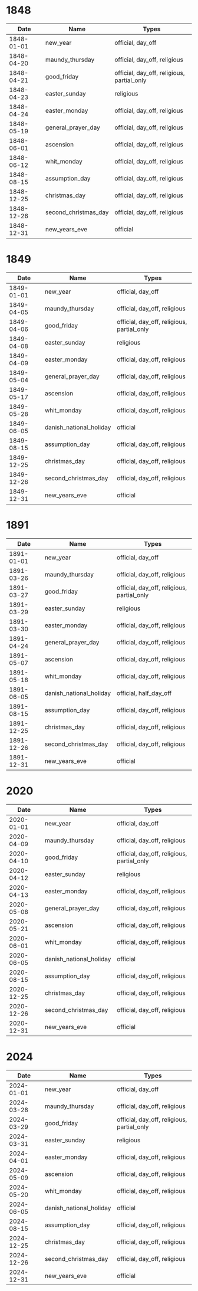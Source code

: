 # 1848

| Date       | Name                 | Types                                      |
|------------|----------------------|--------------------------------------------|
| 1848-01-01 | new_year             | official, day_off                          |
| 1848-04-20 | maundy_thursday      | official, day_off, religious               |
| 1848-04-21 | good_friday          | official, day_off, religious, partial_only |
| 1848-04-23 | easter_sunday        | religious                                  |
| 1848-04-24 | easter_monday        | official, day_off, religious               |
| 1848-05-19 | general_prayer_day   | official, day_off, religious               |
| 1848-06-01 | ascension            | official, day_off, religious               |
| 1848-06-12 | whit_monday          | official, day_off, religious               |
| 1848-08-15 | assumption_day       | official, day_off, religious               |
| 1848-12-25 | christmas_day        | official, day_off, religious               |
| 1848-12-26 | second_christmas_day | official, day_off, religious               |
| 1848-12-31 | new_years_eve        | official                                   |

# 1849

| Date       | Name                    | Types                                      |
|------------|-------------------------|--------------------------------------------|
| 1849-01-01 | new_year                | official, day_off                          |
| 1849-04-05 | maundy_thursday         | official, day_off, religious               |
| 1849-04-06 | good_friday             | official, day_off, religious, partial_only |
| 1849-04-08 | easter_sunday           | religious                                  |
| 1849-04-09 | easter_monday           | official, day_off, religious               |
| 1849-05-04 | general_prayer_day      | official, day_off, religious               |
| 1849-05-17 | ascension               | official, day_off, religious               |
| 1849-05-28 | whit_monday             | official, day_off, religious               |
| 1849-06-05 | danish_national_holiday | official                                   |
| 1849-08-15 | assumption_day          | official, day_off, religious               |
| 1849-12-25 | christmas_day           | official, day_off, religious               |
| 1849-12-26 | second_christmas_day    | official, day_off, religious               |
| 1849-12-31 | new_years_eve           | official                                   |

# 1891

| Date       | Name                    | Types                                      |
|------------|-------------------------|--------------------------------------------|
| 1891-01-01 | new_year                | official, day_off                          |
| 1891-03-26 | maundy_thursday         | official, day_off, religious               |
| 1891-03-27 | good_friday             | official, day_off, religious, partial_only |
| 1891-03-29 | easter_sunday           | religious                                  |
| 1891-03-30 | easter_monday           | official, day_off, religious               |
| 1891-04-24 | general_prayer_day      | official, day_off, religious               |
| 1891-05-07 | ascension               | official, day_off, religious               |
| 1891-05-18 | whit_monday             | official, day_off, religious               |
| 1891-06-05 | danish_national_holiday | official, half_day_off                     |
| 1891-08-15 | assumption_day          | official, day_off, religious               |
| 1891-12-25 | christmas_day           | official, day_off, religious               |
| 1891-12-26 | second_christmas_day    | official, day_off, religious               |
| 1891-12-31 | new_years_eve           | official                                   |

# 2020

| Date       | Name                    | Types                                      |
|------------|-------------------------|--------------------------------------------|
| 2020-01-01 | new_year                | official, day_off                          |
| 2020-04-09 | maundy_thursday         | official, day_off, religious               |
| 2020-04-10 | good_friday             | official, day_off, religious, partial_only |
| 2020-04-12 | easter_sunday           | religious                                  |
| 2020-04-13 | easter_monday           | official, day_off, religious               |
| 2020-05-08 | general_prayer_day      | official, day_off, religious               |
| 2020-05-21 | ascension               | official, day_off, religious               |
| 2020-06-01 | whit_monday             | official, day_off, religious               |
| 2020-06-05 | danish_national_holiday | official                                   |
| 2020-08-15 | assumption_day          | official, day_off, religious               |
| 2020-12-25 | christmas_day           | official, day_off, religious               |
| 2020-12-26 | second_christmas_day    | official, day_off, religious               |
| 2020-12-31 | new_years_eve           | official                                   |

# 2024

| Date       | Name                    | Types                                      |
|------------|-------------------------|--------------------------------------------|
| 2024-01-01 | new_year                | official, day_off                          |
| 2024-03-28 | maundy_thursday         | official, day_off, religious               |
| 2024-03-29 | good_friday             | official, day_off, religious, partial_only |
| 2024-03-31 | easter_sunday           | religious                                  |
| 2024-04-01 | easter_monday           | official, day_off, religious               |
| 2024-05-09 | ascension               | official, day_off, religious               |
| 2024-05-20 | whit_monday             | official, day_off, religious               |
| 2024-06-05 | danish_national_holiday | official                                   |
| 2024-08-15 | assumption_day          | official, day_off, religious               |
| 2024-12-25 | christmas_day           | official, day_off, religious               |
| 2024-12-26 | second_christmas_day    | official, day_off, religious               |
| 2024-12-31 | new_years_eve           | official                                   |
